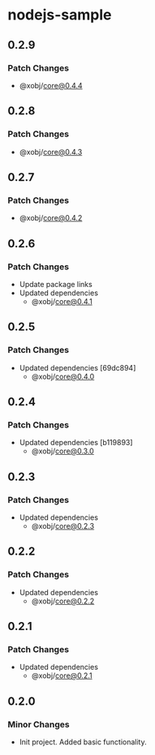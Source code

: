 # nodejs-sample

## 0.2.9

### Patch Changes

- @xobj/core@0.4.4

## 0.2.8

### Patch Changes

- @xobj/core@0.4.3

## 0.2.7

### Patch Changes

- @xobj/core@0.4.2

## 0.2.6

### Patch Changes

- Update package links
- Updated dependencies
  - @xobj/core@0.4.1

## 0.2.5

### Patch Changes

- Updated dependencies [69dc894]
  - @xobj/core@0.4.0

## 0.2.4

### Patch Changes

- Updated dependencies [b119893]
  - @xobj/core@0.3.0

## 0.2.3

### Patch Changes

- Updated dependencies
  - @xobj/core@0.2.3

## 0.2.2

### Patch Changes

- Updated dependencies
  - @xobj/core@0.2.2

## 0.2.1

### Patch Changes

- Updated dependencies
  - @xobj/core@0.2.1

## 0.2.0

### Minor Changes

- Init project. Added basic functionality.
